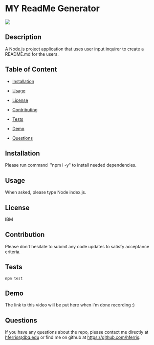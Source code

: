 # MY ReadMe Generator
    
<img src="https://img.shields.io/badge/License-IPL%201.0-blue.svg"></img>

## Description
A Node.js project application that uses user input inquirer to create a README.md for the users.

## Table of Content

* [Installation](#installation) 

* [Usage​](#usage)

* [License​](#license)

* [Contributing​](#contribution)

* [Tests​](#tests)

* [Demo](#demo)

* [Questions](#questions)

## Installation
Please run command  "npm i -y" to install needed dependencies.

## Usage
When asked, please type Node index.js.

## License
IBM

## Contribution
Please don't hesitate to submit any code updates to satisfy acceptance criteria.

## Tests
```
npm test
```

## Demo
The link to this video will be put here when I'm done recording :)

## Questions
 If you have any questions about the repo, please contact me directly at hferris@dbq.edu or find me on github at https://github.com/hferris.